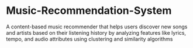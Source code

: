 # Music-Recommendation-System
A content-based music recommender that helps users discover new songs and artists based on their listening history by analyzing features like lyrics, tempo, and audio attributes using clustering and similarity algorithms
